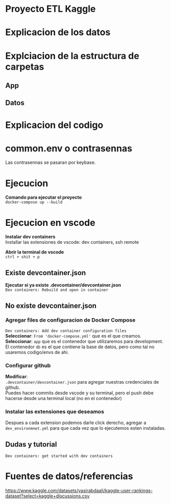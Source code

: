 # **Proyecto ETL Kaggle**

# Explicacion de los datos

# Explciacion de la estructura de carpetas

## App

## Datos

# Explicacion del codigo

# common.env o contrasennas
Las contrasennas se pasaran por keybase.

# Ejecucion
**Comando para ejecutar el proyecto**  
`docker-compose up --build `

# Ejecucion en vscode
**Instalar dev containers**  
Installar las extensiones de vscode: dev containers, ssh remote
  

**Abrir la terminal de vscode**  
`ctrl + shit + p`
  

## Existe devcontainer.json
**Ejecutar si ya existe .devcontainer/devcontainer.json**  
`Dev containers: Rebuild and open in container`
  

## No existe devcontainer.json
  
### Agregar files de configuracion de Docker Compose  
`Dev containers: Add dev container configuration files`  
**Seleccionar**: `From 'docker-compose.yml'` que es el que creamos.    
**Seleccionar**: `app` que es el contenedor que utilizaremos para development.     
El contenedor `db` es el que contiene la base de datos, pero como tal no usaremos codigo/envs de ahi.    
  
### Configurar github
**Modificar**:  
`.devcontainer/devcontainer.json` para agregar nuestras credenciales de github.  
Puedes hacer commits desde vscode y su terminal, pero el push debe hacerse desde una terminal local (no en el contenedor)    
    
  
### Instalar las extensiones que deseamos
Despues a cada extension podemos darle click derecho, agregar a `dev_environmnet.yml` para que cada vez que lo ejecutemos esten instaladas.  
  

## Dudas y tutorial
`Dev containers: get started with dev containers`
  

# Fuentes de datos/referencias
https://www.kaggle.com/datasets/yasirabdaali/kaggle-user-rankings-dataset?select=kaggle+discussions.csv 